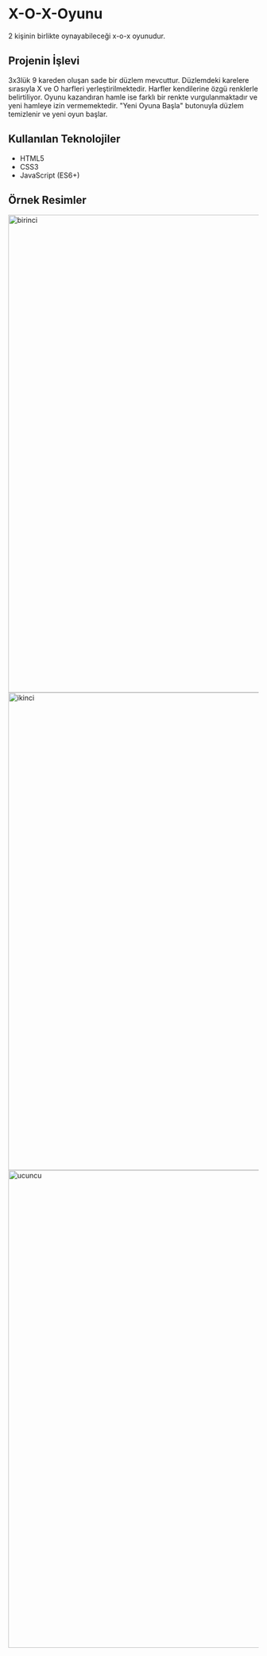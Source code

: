 # X-O-X-Oyunu
2 kişinin birlikte oynayabileceği x-o-x oyunudur.

## Projenin İşlevi
3x3lük 9 kareden oluşan sade bir düzlem mevcuttur. Düzlemdeki karelere sırasıyla X ve O harfleri yerleştirilmektedir. Harfler kendilerine özgü renklerle belirtiliyor. Oyunu kazandıran hamle ise farklı bir renkte vurgulanmaktadır ve yeni hamleye izin vermemektedir. "Yeni Oyuna Başla" butonuyla düzlem temizlenir ve yeni oyun başlar.

## Kullanılan Teknolojiler
- HTML5
- CSS3
- JavaScript (ES6+)

## Örnek Resimler
<img width="960" alt="birinci" src="https://user-images.githubusercontent.com/61910882/131174985-c97de970-f24a-416c-8eab-6dafb0649dd4.png">

<img width="960" alt="ikinci" src="https://user-images.githubusercontent.com/61910882/131175039-4447ca66-28ff-4863-8f45-f5e04fcc2969.png">

<img width="960" alt="ucuncu" src="https://user-images.githubusercontent.com/61910882/131175068-4b82901a-2713-494d-9d57-60a4fbd18ed6.png">


